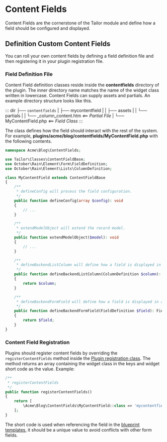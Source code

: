 # Content Fields

Content Fields are the cornerstone of the Tailor module and define how a field should be configured and displayed.

## Definition Custom Content Fields

You can roll your own content fields by defining a field definition file and then registering it in your plugin registration file.

### Field Definition File

Content Field definition classes reside inside the **contentfields** directory of the plugin. The inner directory name matches the name of the widget class written in lowercase. Content Fields can supply assets and partials. An example directory structure looks like this.

::: dir
├── `contentfields`
|   ├── mycontentfield
|   |   ├── assets
|   |   └── partials
|   |       └── _column_content.htm _<== Partial File_
|   └── MyContentField.php _<== Field Class_
:::

The class defines how the field should interact with the rest of the system. For example, **plugins/acme/blog/contentfields/MyContentField.php** with the following contents.

```php
namespace Acme\Blog\ContentFields;

use Tailor\Classes\ContentFieldBase;
use October\Rain\Element\Form\FieldDefinition;
use October\Rain\Element\Lists\ColumnDefinition;

class MyContentField extends ContentFieldBase
{
    /**
     * defineConfig will process the field configuration.
     */
    public function defineConfig(array $config): void
    {
        // ...
    }

    /**
     * extendModelObject will extend the record model.
     */
    public function extendModelObject($model): void
    {
        // ...
    }

    /**
     * defineBackendListColumn will define how a field is displayed in a list.
     */
    public function defineBackendListColumn(ColumnDefinition $column): ColumnDefinition
    {
        return $column;
    }

    /**
     * defineBackendFormField will define how a field is displayed in a form.
     */
    public function defineBackendFormField(FieldDefinition $field): FieldDefinition
    {
        return $field;
    }
}
```

### Content Field Registration

Plugins should register content fields by overriding the `registerContentFields` method inside the [Plugin registration class](../plugin/registration.md#registration-file). The method returns an array containing the widget class in the keys and widget short code as the value. Example:

```php
/**
 * registerContentFields
 */
public function registerContentFields()
{
    return [
        \Acme\Blog\ContentFields\MyContentField::class => 'mycontentfield'
    ];
}
```

The short code is used when referencing the field in the [blueprint templates](introduction.md), it should be a unique value to avoid conflicts with other form fields.
